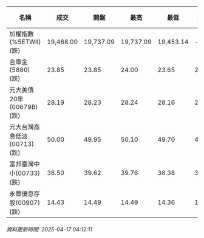 | 名稱 | 成交 | 開盤 | 最高 | 最低 | 均價 | 成交金額(億) | 昨收 | 漲跌幅 | 漲跌 | 總量 | 昨量 | 振幅 |
| -------- | -------- | -------- | -------- |-------- | -------- | -------- |-------- |-------- |-------- | -------- | -------- |-------- |
|加權指數(%5ETWII) (跌)|19,468.00|19,737.09|19,737.09|19,453.14|-|2,860.28|19,857.67|1.96%|389.67|5,159,489|0|1.43%|
|合庫金(5880) (跌)|23.85|23.85|24.00|23.65|23.83|2.29|23.95|0.42%|0.10|9,629|8,705|1.46%|
|元大美債20年(00679B) (跌)|28.19|28.23|28.24|28.16|28.19|29.11|28.22|0.11%|0.03|103,250|100,420|0.28%|
|元大台灣高息低波(00713) (跌)|50.00|49.95|50.10|49.70|49.90|5.86|50.05|0.10%|0.05|11,743|12,766|0.80%|
|富邦臺灣中小(00733) (跌)|38.50|39.62|39.76|38.38|39.09|0.784|39.74|3.12%|1.24|2,006|2,429|3.47%|
|永豐優息存股(00907) (跌)|14.43|14.49|14.49|14.36|14.41|0.240|14.55|0.82%|0.12|1,665|840|0.89%|
###### 資料更新時間: 2025-04-17 04:12:11